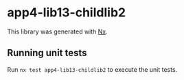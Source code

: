 # app4-lib13-childlib2

This library was generated with [Nx](https://nx.dev).

## Running unit tests

Run `nx test app4-lib13-childlib2` to execute the unit tests.
